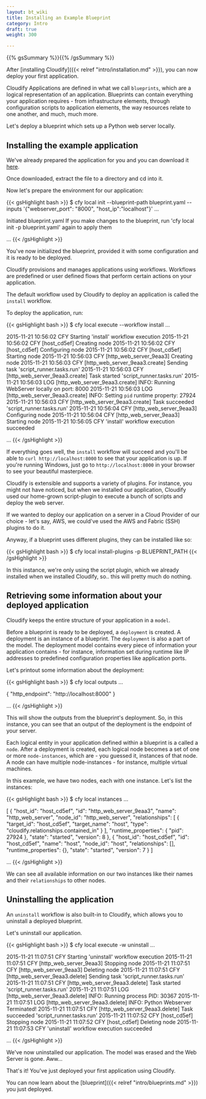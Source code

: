 ```yaml
---
layout: bt_wiki
title: Installing an Example Blueprint
category: Intro
draft: true
weight: 300

---
```

{{% gsSummary %}}{{% /gsSummary %}}


After [installing Cloudify]({{< relref "intro/installation.md" >}}), you can now deploy your first application.

Cloudify Applications are defined in what we call `blueprints`, which are a logical representation of an application.
Blueprints can contain everything your application requires - from infrastructure elements, through configuration scripts to application elements, the way resources relate to one another, and much, much more.

Let's deploy a blueprint which sets up a Python web server locally.


## Installing the example application

We've already prepared the application for you and you can download it [here](https://github.com/cloudify-examples/simple-python-webserver-blueprint/archive/master.zip).

Once downloaded, extract the file to a directory and cd into it.

Now let's prepare the environment for our application:

{{< gsHighlight  bash >}}
$ cfy local init --blueprint-path blueprint.yaml --inputs '{"webserver_port": "8000", "host_ip":"localhost"}'
...

Initiated blueprint.yaml
If you make changes to the blueprint, run 'cfy local init -p blueprint.yaml' again to apply them

...
{{< /gsHighlight >}}

You've now initialized the blueprint, provided it with some configuration and it is ready to be deployed.

Cloudify provisions and manages applications using workflows. Workflows are predefined or user defined flows that perform certain actions on your application.

The default workflow used by Cloudify to deploy an application is called the `install` workflow.

To deploy the application, run:

{{< gsHighlight  bash >}}
$ cfy local execute --workflow install
...

2015-11-21 10:56:02 CFY <local> Starting 'install' workflow execution
2015-11-21 10:56:02 CFY <local> [host_cd5ef] Creating node
2015-11-21 10:56:02 CFY <local> [host_cd5ef] Configuring node
2015-11-21 10:56:02 CFY <local> [host_cd5ef] Starting node
2015-11-21 10:56:03 CFY <local> [http_web_server_9eaa3] Creating node
2015-11-21 10:56:03 CFY <local> [http_web_server_9eaa3.create] Sending task 'script_runner.tasks.run'
2015-11-21 10:56:03 CFY <local> [http_web_server_9eaa3.create] Task started 'script_runner.tasks.run'
2015-11-21 10:56:03 LOG <local> [http_web_server_9eaa3.create] INFO: Running WebServer locally on port: 8000
2015-11-21 10:56:03 LOG <local> [http_web_server_9eaa3.create] INFO: Setting `pid` runtime property: 27924
2015-11-21 10:56:03 CFY <local> [http_web_server_9eaa3.create] Task succeeded 'script_runner.tasks.run'
2015-11-21 10:56:04 CFY <local> [http_web_server_9eaa3] Configuring node
2015-11-21 10:56:04 CFY <local> [http_web_server_9eaa3] Starting node
2015-11-21 10:56:05 CFY <local> 'install' workflow execution succeeded

...
{{< /gsHighlight >}}

If everything goes well, the `install` workflow will succeed and you'll be able to `curl http://localhost:8000` to see that your application is up. If you're running Windows, just go to `http://localhost:8000` in your browser to see your beautiful masterpiece.

Cloudify is extensible and supports a variety of plugins. For instance, you might not have noticed, but when we installed our application, Cloudify used our home-grown script-plugin to execute a bunch of scripts and deploy the web server.

If we wanted to deploy our application on a server in a Cloud Provider of our choice - let's say, AWS, we could've used the AWS and Fabric (SSH) plugins to do it.

Anyway, if a blueprint uses different plugins, they can be installed like so:

{{< gsHighlight  bash >}}
$ cfy local install-plugins -p BLUEPRINT_PATH
{{< /gsHighlight >}}

In this instance, we're only using the script plugin, which we already installed when we installed Cloudify, so.. this will pretty much do nothing.


## Retrieving some information about your deployed application

Cloudify keeps the entire structure of your application in a `model`.

Before a blueprint is ready to be deployed, a `deployment` is created. A deployment is an instance of a blueprint. The `deployment` is also a part of the model. The deployment model contains every piece of information your application contains - for instance, information set during runtime like IP addresses to predefined configuration properties like application ports.

Let's printout some information about the deployment:

{{< gsHighlight  bash >}}
$ cfy local outputs
...

{
  "http_endpoint": "http://localhost:8000"
}

...
{{< /gsHighlight >}}

This will show the outputs from the blueprint's deployment. So, in this instance, you can see that an output of the deployment is the endpoint of your server.


Each logical entity in your application defined within a blueprint is a called a `node`. After a deployment is created, each logical node becomes a set of one or more `node-instances`, which are - you guessed it, instances of that node. A node can have multiple node-instances - for instance, multiple virtual machines.

In this example, we have two nodes, each with one instance. Let's list the instances:

{{< gsHighlight  bash >}}
$ cfy local instances
...

[
  {
    "host_id": "host_cd5ef",
    "id": "http_web_server_9eaa3",
    "name": "http_web_server",
    "node_id": "http_web_server",
    "relationships": [
      {
        "target_id": "host_cd5ef",
        "target_name": "host",
        "type": "cloudify.relationships.contained_in"
      }
    ],
    "runtime_properties": {
      "pid": 27924
    },
    "state": "started",
    "version": 8
  },
  {
    "host_id": "host_cd5ef",
    "id": "host_cd5ef",
    "name": "host",
    "node_id": "host",
    "relationships": [],
    "runtime_properties": {},
    "state": "started",
    "version": 7
  }
]

...
{{< /gsHighlight >}}

We can see all available information on our two instances like their names and their `relationships` to other nodes.


## Uninstalling the application

An `uninstall` workflow is also built-in to Cloudify, which allows you to uninstall a deployed blueprint.

Let's uninstall our application.

{{< gsHighlight  bash >}}
$ cfy local execute -w uninstall
...

2015-11-21 11:07:51 CFY <local> Starting 'uninstall' workflow execution
2015-11-21 11:07:51 CFY <local> [http_web_server_9eaa3] Stopping node
2015-11-21 11:07:51 CFY <local> [http_web_server_9eaa3] Deleting node
2015-11-21 11:07:51 CFY <local> [http_web_server_9eaa3.delete] Sending task 'script_runner.tasks.run'
2015-11-21 11:07:51 CFY <local> [http_web_server_9eaa3.delete] Task started 'script_runner.tasks.run'
2015-11-21 11:07:51 LOG <local> [http_web_server_9eaa3.delete] INFO: Running process PID: 30367
2015-11-21 11:07:51 LOG <local> [http_web_server_9eaa3.delete] INFO: Python Webserver Terminated!
2015-11-21 11:07:51 CFY <local> [http_web_server_9eaa3.delete] Task succeeded 'script_runner.tasks.run'
2015-11-21 11:07:52 CFY <local> [host_cd5ef] Stopping node
2015-11-21 11:07:52 CFY <local> [host_cd5ef] Deleting node
2015-11-21 11:07:53 CFY <local> 'uninstall' workflow execution succeeded

...
{{< /gsHighlight >}}

We've now uninstalled our application. The model was erased and the Web Server is gone. Aww...

That's it! You've just deployed your first application using Cloudify.

You can now learn about the [blueprint]({{< relref "intro/blueprints.md" >}}) you just deployed.
